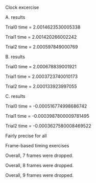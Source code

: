 Clock excercise

A. results

  Trial0 time = 2.0014623530005338
  
  Trial1 time = 2.001420266002242
  
  Trial2 time = 2.000597849000769
  
B. results

  Trial0 time = 2.000678839001921
  
  Trial1 time = 2.0003723740010173
  
  Trial2 time = 2.000133923997055
  
C. results 

  Trial0 time = -0.000516774998686742
  
  Trial1 time = -0.0003987800009781495
  
  Trial2 time = -0.0003627580008469522
  
Fairly precise for all


Frame-based timing exercises

Overall, 7 frames were dropped.

Overall, 8 frames were dropped.

Overall, 9 frames were dropped.
